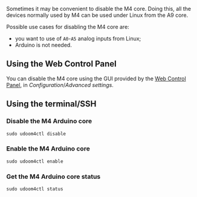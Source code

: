 Sometimes it may be convenient to disable the M4 core. Doing this, all the devices normally used by M4 can be used under Linux from the A9 core.

Possible use cases for disabling the M4 core are:
 * you want to use of `A0`-`A5` analog inputs from Linux;
 * Arduino is not needed.


## Using the Web Control Panel

You can disable the M4 core using the GUI provided by the [Web Control Panel](!Basic_Setup/Web_Control_Panel), in *Configuration*/*Advanced settings*.

## Using the terminal/SSH

### Disable the M4 Arduino core

    sudo udoom4ctl disable

### Enable the M4 Arduino core

    sudo udoom4ctl enable

### Get the M4 Arduino core status

    sudo udoom4ctl status


